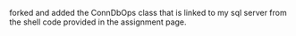 forked and added the ConnDbOps class that is linked to my sql server from the shell code provided in the assignment page.
